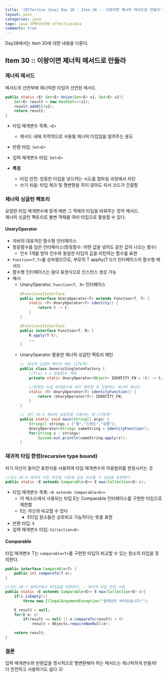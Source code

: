 ```yaml
---
title: '[Effective Java] Day 28 - Item 30 :: 이왕이면 제너릭 메서드로 만들라'
layout: post
categories: java
tags: java 이펙티브자바 effectiveJava
comments: true
---
```


Day28에서는 item 30에 대한 내용을 다룬다.

## Item 30 :: 이왕이면 제너릭 메서드로 만들라
### 제너릭 메서드
메서드의 선언부에 제너릭한 타입이 선언된 메서드
```java
public static <E> Set<E> Union(Set<E> s1, Set<E> s2){
    Set<E> result = new HashSet<>(s1);
    result.addAll(s2);
    return result;
}
```
- 타입 매개변수 목록: `<E>`
  - 메서드 내에 지역적으로 사용될 제너릭 타입임을 알려주는 용도
- 반환 타입: `Set<E>`
- 입력 매개변수 타입: `Set<E>`

- **특징**
  - 타입 안전: 엉뚱한 타입을 넣으려는 시도를 컴파일 과정에서 차단
  - 쓰기 쉬움: 타입 체크 및 형변환을 하지 않아도 되서 코드가 간결함

### 제너릭 싱글턴 팩토리
요청한 타입 매개변수에 맞게 매번 그 객체의 타입을 바꿔주는 정적 메서드.  
제너릭 싱글턴 팩토리로 불변 객체를 여러 타입으로 활용할 수 있다.
#### UnaryOperator
- 자바의 대표적인 함수형 인터페이스
- 항등함수를 담은 인터페이스(항등함수: 어떤 값을 넣어도 같은 값이 나오는 함수)  
    - 인수 1개를 받아 인수와 동일한 타입의 값을 리턴하는 함수를 표현
- `Function<T,T>`를 상속했으므로, 부모의 T applty(T t)가 인터페이스의 함수형 메서드
- 함수형 인터페이스는 람다 표현식으로 인스턴스 생성 가능
- 예시
  - UnaryOperator, `Function<T, R>` 인터페이스
    ```java
    @FunctionalInterface
    public interface UnaryOperator<T> extends Function<T, T> {
        static <T> UnaryOperator<T> identity() {
            return t -> t;
        }
    }

    @FunctionalInterface
    public interface Function<T, R> {
        R apply(T t);
        ...
    }
    ```
  - UnaryOperator 활용한 제너릭 싱글턴 팩토리 패턴
    ```java
    // 제네릭 싱글턴 팩터리 패턴 (178쪽)
    public class GenericSingletonFactory {
        //f(x) = x 항등함수 객체
        private static UnaryOperator<Object> IDENTITY_FN = (t) -> t;

        //입력된 타입 매개변수에 따라 형변환 후 반환하는 제너릭 메서드
        static <T> UnaryOperator<T> identityFunction() {
            return (UnaryOperator<T>) IDENTITY_FN;
        }
    }

    // 코드 30-5 제네릭 싱글턴을 사용하는 예 (178쪽)
    public static void main(String[] args) {
        String[] strings = {"물","스탠드","살찜"};
        UnaryOperator<String> sameString = identityFunction();
        for(String s : strings)
            System.out.println(sameString.apply(s));
    }
    ```

### 재귀적 타입 한정(recursive type bound)
자기 자신이 들어간 표현식을 사용하여 타입 매개변수의 허용범위를 한정시키는 것
```java
//코드 30-6 재귀적 타입 한정을 이용해 상호 비교할 수 있음을 표현했다.
public static <E extends Comparable<E>> E max(Collection<E> c);
```
- 타입 매개변수 목록: `<E extends Comparable<E>>`
  - 이 메소드에서 사용되는 타입 E는 Comparable 인터페이스를 구현한 타입으로 제한함
  - E는 자신과 비교할 수 있다
    - E타입 원소들은 상호비교 가능하다는 뜻을 표현
- 반환 타입: `E`
- 입력 매개변수 타입: `Collection<E>`

#### Comparable
타입 매개변수 T는 `comparable<T>`를 구현한 타입이 비교할 수 있는 원소의 타입을 정의한다.
```java
public interface Comparable<T> {
    public int compareTo(T o);
}

//코드 30-7 컬렉션에서 최댓값을 반환한다. - 재귀적 타입 한정 사용
public static <E extends Comparable<E>> E max(Collection<E> c){
    if(c.isEmpty())
        throw new IllegalArgumentException("컬렉션이 비어있습니다!");

    E result = null;
    for(E e: c)
        if(result == null || e.compareTo(result) > 0)
            result = Objects.requireNonNull(e);

    return result;
}
```
### 결론
입력 매개변수와 반환값을 명시적으로 형변환해야 하는 메서드는 제너릭하게 만들자!  
더 안전하고 사용하기도 쉽다 :D